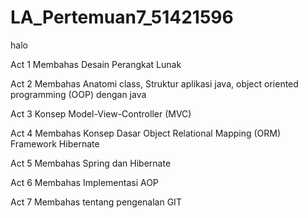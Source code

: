 # LA_Pertemuan7_51421596
halo

Act 1
Membahas Desain Perangkat Lunak

Act 2
Membahas Anatomi class, Struktur aplikasi java, object oriented programming (OOP) dengan java

Act 3
Konsep Model-View-Controller (MVC) 

Act 4
Membahas Konsep Dasar Object Relational Mapping (ORM) Framework Hibernate

Act 5
Membahas Spring dan Hibernate

Act 6
Membahas Implementasi AOP

Act 7
Membahas tentang pengenalan GIT